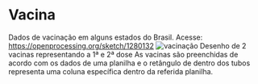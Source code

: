 # Vacina
Dados de vacinação em alguns estados do Brasil. 
Acesse: https://openprocessing.org/sketch/1280132
![vacinação](https://user-images.githubusercontent.com/67484044/134787763-9f5e2122-c8f0-4fcd-a2c3-a7dca0ce442a.PNG)
Desenho de 2 vacinas representando a 1ª e 2ª dose 
As vacinas são preenchidas de acordo com os dados de uma planilha e o retângulo de dentro dos tubos representa uma coluna específica dentro da referida planilha.
